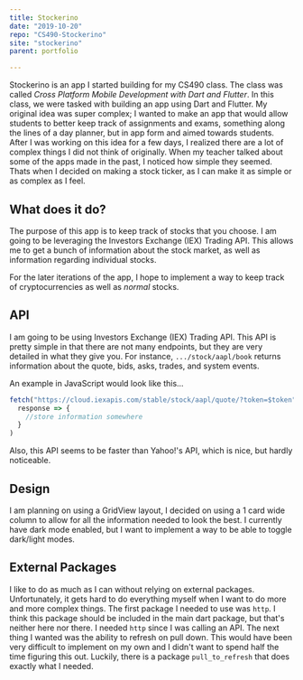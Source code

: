 ```yaml
---
title: Stockerino
date: "2019-10-20"
repo: "CS490-Stockerino"
site: "stockerino"
parent: portfolio

---
```


Stockerino is an app I started building for my CS490 class. The class was called _Cross Platform Mobile Development with Dart and Flutter_. In this class, we were tasked with building an app using Dart and Flutter. My original idea was super complex; I wanted to make an app that would allow students to better keep track of assignments and exams, something along the lines of a day planner, but in app form and aimed towards students. After I was working on this idea for a few days, I realized there are a lot of complex things I did not think of originally. When my teacher talked about some of the apps made in the past, I noticed how simple they seemed. Thats when I decided on making a stock ticker, as I can make it as simple or as complex as I feel.

## What does it do?

The purpose of this app is to keep track of stocks that you choose. I am going to be leveraging the Investors Exchange (IEX) Trading API. This allows me to get a bunch of information about the stock market, as well as information regarding individual stocks.

For the later iterations of the app, I hope to implement a way to keep track of cryptocurrencies as well as _normal_ stocks.

## API

I am going to be using Investors Exchange (IEX) Trading API. This API is pretty simple in that there are not many endpoints, but they are very detailed in what they give you. For instance, `.../stock/aapl/book` returns information about the quote, bids, asks, trades, and system events.

An example in JavaScript would look like this...

```js
fetch("https://cloud.iexapis.com/stable/stock/aapl/quote/?token=$token").then(
  response => {
    //store information somewhere
  }
)
```

Also, this API seems to be faster than Yahoo!'s API, which is nice, but hardly noticeable.

## Design

I am planning on using a GridView layout, I decided on using a 1 card wide column to allow for all the information needed to look the best. I currently have dark mode enabled, but I want to implement a way to be able to toggle dark/light modes.

## External Packages

I like to do as much as I can without relying on external packages. Unfortunately, it gets hard to do everything myself when I want to do more and more complex things. The first package I needed to use was `http`. I think this package should be included in the main dart package, but that's neither here nor there. I needed `http` since I was calling an API. The next thing I wanted was the ability to refresh on pull down. This would have been very difficult to implement on my own and I didn't want to spend half the time figuring this out. Luckily, there is a package `pull_to_refresh` that does exactly what I needed.
